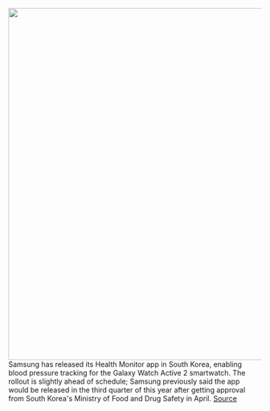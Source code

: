 <img src='https://cdn.vox-cdn.com/thumbor/q_Qc9JQPv2RBWQ6N3BEJkgyfVXg=/0x0:1000x666/1200x800/filters:focal(420x253:580x413)/cdn.vox-cdn.com/uploads/chorus_image/image/66950315/Samsung_Health_Monitor_App_Blood_Pressure_EN__283_29.0.jpg' width='700px' /><br/>
Samsung has released its Health Monitor app in South Korea, enabling blood pressure tracking for the Galaxy Watch Active 2 smartwatch. The rollout is slightly ahead of schedule; Samsung previously said the app would be released in the third quarter of this year after getting approval from South Korea's Ministry of Food and Drug Safety in April.
<a href='https://www.theverge.com/2020/6/18/21295264/samsung-galaxy-watch-active-2-blood-pressure-tracking-ecg-korea'> Source <a/>